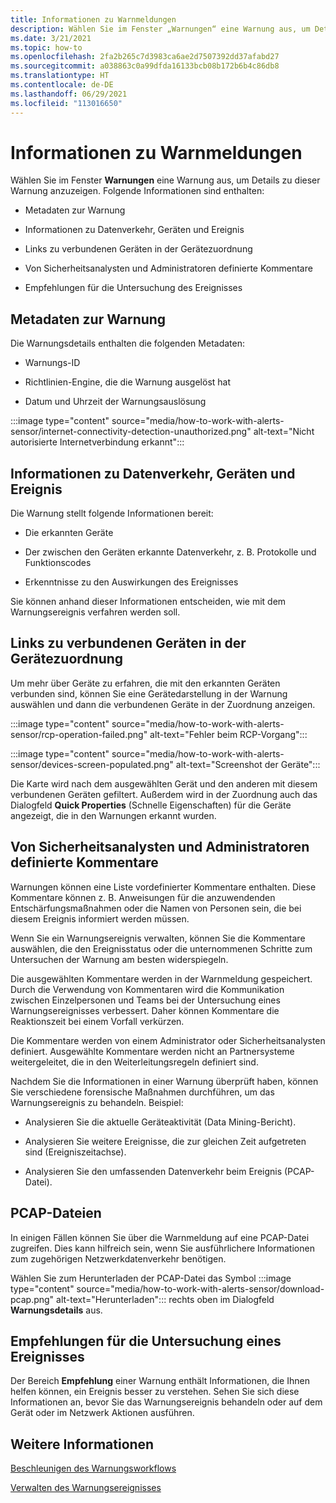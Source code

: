 ```yaml
---
title: Informationen zu Warnmeldungen
description: Wählen Sie im Fenster „Warnungen“ eine Warnung aus, um Details dazu anzuzeigen.
ms.date: 3/21/2021
ms.topic: how-to
ms.openlocfilehash: 2fa2b265c7d3983ca6ae2d7507392dd37afabd27
ms.sourcegitcommit: a038863c0a99dfda16133bcb08b172b6b4c86db8
ms.translationtype: HT
ms.contentlocale: de-DE
ms.lasthandoff: 06/29/2021
ms.locfileid: "113016650"
---
```

# <a name="about-alert-messages"></a>Informationen zu Warnmeldungen

Wählen Sie im Fenster **Warnungen** eine Warnung aus, um Details zu dieser Warnung anzuzeigen. Folgende Informationen sind enthalten:

- Metadaten zur Warnung

- Informationen zu Datenverkehr, Geräten und Ereignis

- Links zu verbundenen Geräten in der Gerätezuordnung

- Von Sicherheitsanalysten und Administratoren definierte Kommentare

- Empfehlungen für die Untersuchung des Ereignisses

## <a name="alert-metadata"></a>Metadaten zur Warnung

Die Warnungsdetails enthalten die folgenden Metadaten:

  - Warnungs-ID

  - Richtlinien-Engine, die die Warnung ausgelöst hat

  - Datum und Uhrzeit der Warnungsauslösung

:::image type="content" source="media/how-to-work-with-alerts-sensor/internet-connectivity-detection-unauthorized.png" alt-text="Nicht autorisierte Internetverbindung erkannt":::

## <a name="information-about-devices-traffic-and-the-event"></a>Informationen zu Datenverkehr, Geräten und Ereignis

Die Warnung stellt folgende Informationen bereit:

  - Die erkannten Geräte

  - Der zwischen den Geräten erkannte Datenverkehr, z. B. Protokolle und Funktionscodes

  - Erkenntnisse zu den Auswirkungen des Ereignisses

Sie können anhand dieser Informationen entscheiden, wie mit dem Warnungsereignis verfahren werden soll.

## <a name="links-to-connected-devices-in-the-device-map"></a>Links zu verbundenen Geräten in der Gerätezuordnung

Um mehr über Geräte zu erfahren, die mit den erkannten Geräten verbunden sind, können Sie eine Gerätedarstellung in der Warnung auswählen und dann die verbundenen Geräte in der Zuordnung anzeigen.

:::image type="content" source="media/how-to-work-with-alerts-sensor/rcp-operation-failed.png" alt-text="Fehler beim RCP-Vorgang":::

:::image type="content" source="media/how-to-work-with-alerts-sensor/devices-screen-populated.png" alt-text="Screenshot der Geräte":::

Die Karte wird nach dem ausgewählten Gerät und den anderen mit diesem verbundenen Geräten gefiltert. Außerdem wird in der Zuordnung auch das Dialogfeld **Quick Properties** (Schnelle Eigenschaften) für die Geräte angezeigt, die in den Warnungen erkannt wurden.

## <a name="comments-defined-by-security-analysts-and-administrators"></a>Von Sicherheitsanalysten und Administratoren definierte Kommentare 

Warnungen können eine Liste vordefinierter Kommentare enthalten. Diese Kommentare können z. B. Anweisungen für die anzuwendenden Entschärfungsmaßnahmen oder die Namen von Personen sein, die bei diesem Ereignis informiert werden müssen.

Wenn Sie ein Warnungsereignis verwalten, können Sie die Kommentare auswählen, die den Ereignisstatus oder die unternommenen Schritte zum Untersuchen der Warnung am besten widerspiegeln.

Die ausgewählten Kommentare werden in der Warnmeldung gespeichert. Durch die Verwendung von Kommentaren wird die Kommunikation zwischen Einzelpersonen und Teams bei der Untersuchung eines Warnungsereignisses verbessert. Daher können Kommentare die Reaktionszeit bei einem Vorfall verkürzen.

Die Kommentare werden von einem Administrator oder Sicherheitsanalysten definiert. Ausgewählte Kommentare werden nicht an Partnersysteme weitergeleitet, die in den Weiterleitungsregeln definiert sind.

Nachdem Sie die Informationen in einer Warnung überprüft haben, können Sie verschiedene forensische Maßnahmen durchführen, um das Warnungsereignis zu behandeln. Beispiel:

- Analysieren Sie die aktuelle Geräteaktivität (Data Mining-Bericht). 

- Analysieren Sie weitere Ereignisse, die zur gleichen Zeit aufgetreten sind (Ereigniszeitachse). 

- Analysieren Sie den umfassenden Datenverkehr beim Ereignis (PCAP-Datei).

## <a name="pcap-files"></a>PCAP-Dateien

In einigen Fällen können Sie über die Warnmeldung auf eine PCAP-Datei zugreifen. Dies kann hilfreich sein, wenn Sie ausführlichere Informationen zum zugehörigen Netzwerkdatenverkehr benötigen.

Wählen Sie zum Herunterladen der PCAP-Datei das Symbol :::image type="content" source="media/how-to-work-with-alerts-sensor/download-pcap.png" alt-text="Herunterladen"::: rechts oben im Dialogfeld **Warnungsdetails** aus.

## <a name="recommendations-for-investigating-an-event"></a>Empfehlungen für die Untersuchung eines Ereignisses 

Der Bereich **Empfehlung** einer Warnung enthält Informationen, die Ihnen helfen können, ein Ereignis besser zu verstehen. Sehen Sie sich diese Informationen an, bevor Sie das Warnungsereignis behandeln oder auf dem Gerät oder im Netzwerk Aktionen ausführen.

## <a name="see-also"></a>Weitere Informationen

[Beschleunigen des Warnungsworkflows](how-to-accelerate-alert-incident-response.md)

[Verwalten des Warnungsereignisses](how-to-manage-the-alert-event.md)
